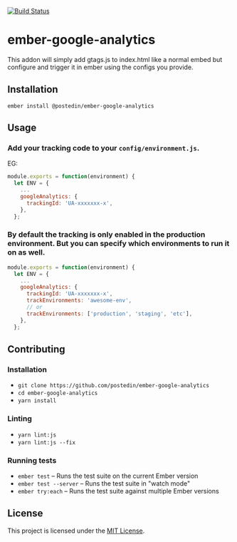 [![Build Status](https://travis-ci.org/postedin/ember-google-analytics.svg?branch=master)](https://travis-ci.org/postedin/ember-google-analytics)

ember-google-analytics
==============================================================================

This addon will simply add gtags.js to index.html like a normal embed but configure and trigger it in ember using the configs you provide.


Installation
------------------------------------------------------------------------------

```
ember install @postedin/ember-google-analytics
```


Usage
------------------------------------------------------------------------------

### Add your tracking code to your `config/environment.js`.

EG:
```js
module.exports = function(environment) {
  let ENV = {
    ...
    googleAnalytics: {
      trackingId: 'UA-xxxxxxx-x',
    },
  };
```

### By default the tracking is only enabled in the production environment. But you can specify which environments to run it on as well.

```js
module.exports = function(environment) {
  let ENV = {
    ...
    googleAnalytics: {
      trackingId: 'UA-xxxxxxx-x',
      trackEnvironments: 'awesome-env',
      // or
      trackEnvironments: ['production', 'staging', 'etc'],
    },
  };
```

Contributing
------------------------------------------------------------------------------

### Installation

* `git clone https://github.com/postedin/ember-google-analytics`
* `cd ember-google-analytics`
* `yarn install`

### Linting

* `yarn lint:js`
* `yarn lint:js --fix`

### Running tests

* `ember test` – Runs the test suite on the current Ember version
* `ember test --server` – Runs the test suite in "watch mode"
* `ember try:each` – Runs the test suite against multiple Ember versions


License
------------------------------------------------------------------------------

This project is licensed under the [MIT License](LICENSE.md).
